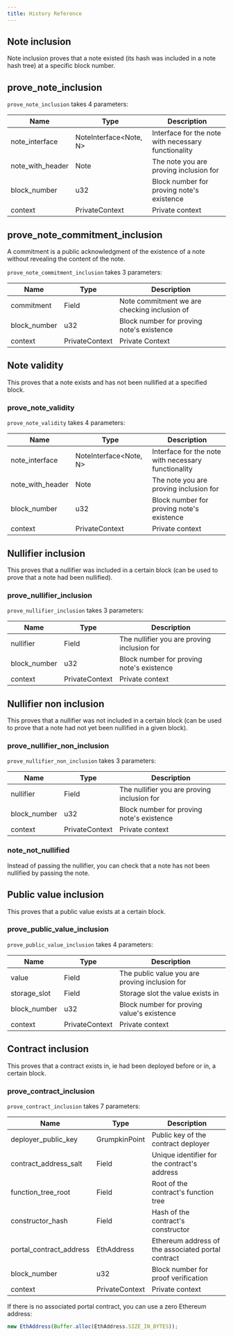 ```yaml
---
title: History Reference
---
```


<!-- Note: This will soon be moved into an Aztec.nr reference category under Aztec.nr smart contracts -->

## Note inclusion 

Note inclusion proves that a note existed (its hash was included in a note hash tree) at a specific block number.

## prove_note_inclusion

`prove_note_inclusion` takes 4 parameters:

| Name            | Type                   | Description                                         |
|-----------------|------------------------|-----------------------------------------------------|
| note_interface  | NoteInterface<Note, N> | Interface for the note with necessary functionality|
| note_with_header| Note                   | The note you are proving inclusion for             |
| block_number    | u32                    | Block number for proving note's existence           |
| context         | PrivateContext         | Private context     |

## prove_note_commitment_inclusion

A commitment is a public acknowledgment of the existence of a note without revealing the content of the note. 

`prove_note_commitment_inclusion` takes 3 parameters:

| Name            | Type                   | Description                                         |
|-----------------|------------------------|-----------------------------------------------------|
| commitment  | Field | Note commitment we are checking inclusion of |   
| block_number    | u32                    | Block number for proving note's existence           |
| context| PrivateContext                   | Private Context |    

## Note validity

This proves that a note exists and has not been nullified at a specified block.

### prove_note_validity

`prove_note_validity` takes 4 parameters:

| Name            | Type                   | Description                                         |
|-----------------|------------------------|-----------------------------------------------------|
| note_interface  | NoteInterface<Note, N> | Interface for the note with necessary functionality|
| note_with_header| Note                   | The note you are proving inclusion for             |
| block_number    | u32                    | Block number for proving note's existence           |
| context         | PrivateContext         | Private context     |

## Nullifier inclusion

This proves that a nullifier was included in a certain block (can be used to prove that a note had been nullified). 

### prove_nullifier_inclusion

`prove_nullifier_inclusion` takes 3 parameters:

| Name            | Type                   | Description                                         |
|-----------------|------------------------|-----------------------------------------------------|
| nullifier | Field                   | The nullifier you are proving inclusion for             |
| block_number    | u32                    | Block number for proving note's existence           |
| context         | PrivateContext         | Private context     |

## Nullifier non inclusion

This proves that a nullifier was not included in a certain block (can be used to prove that a note had not yet been nullified in a given block).

### prove_nullifier_non_inclusion

`prove_nullifier_non_inclusion` takes 3 parameters:

| Name            | Type                   | Description                                         |
|-----------------|------------------------|-----------------------------------------------------|
| nullifier | Field                   | The nullifier you are proving inclusion for             |
| block_number    | u32                    | Block number for proving note's existence           |
| context         | PrivateContext         | Private context     |
                           
 
### note_not_nullified

Instead of passing the nullifier, you can check that a note has not been nullified by passing the note.

## Public value inclusion

This proves that a public value exists at a certain block.

### prove_public_value_inclusion

`prove_public_value_inclusion` takes 4 parameters:

| Name            | Type                   | Description                                         |
|-----------------|------------------------|-----------------------------------------------------|
| value | Field                   | The public value you are proving inclusion for             |
| storage_slot    | Field                    | Storage slot the value exists in          |
| block_number         | u32         | Block number for proving value's existence     |
| context         | PrivateContext         | Private context     |

## Contract inclusion

This proves that a contract exists in, ie had been deployed before or in, a certain block.

### prove_contract_inclusion

`prove_contract_inclusion` takes 7 parameters:

| Name                      | Type            | Description                                           |
|---------------------------|-----------------|-------------------------------------------------------|
| deployer_public_key       | GrumpkinPoint   | Public key of the contract deployer                   |
| contract_address_salt     | Field           | Unique identifier for the contract's address          |
| function_tree_root        | Field           | Root of the contract's function tree                  |
| constructor_hash          | Field           | Hash of the contract's constructor                    |
| portal_contract_address   | EthAddress      | Ethereum address of the associated portal contract             |
| block_number              | u32             | Block number for proof verification                   |
| context                   | PrivateContext  | Private context                    |

If there is no associated portal contract, you can use a zero Ethereum address:

```ts
new EthAddress(Buffer.alloc(EthAddress.SIZE_IN_BYTES));
```
